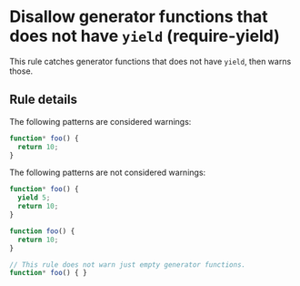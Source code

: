 # Disallow generator functions that does not have `yield` (require-yield)

This rule catches generator functions that does not have `yield`, then warns those.

## Rule details

The following patterns are considered warnings:

```js
function* foo() {
  return 10;
}
```

The following patterns are not considered warnings:

```js
function* foo() {
  yield 5;
  return 10;
}
```

```js
function foo() {
  return 10;
}
```

```js
// This rule does not warn just empty generator functions.
function* foo() { }
```
